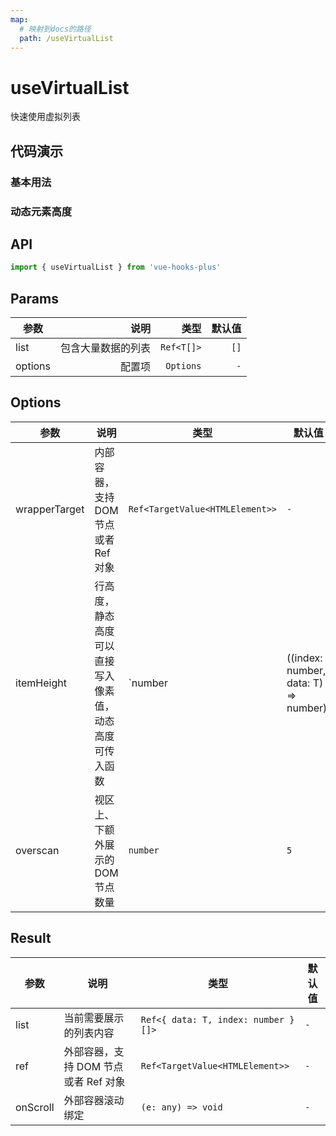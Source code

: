```yaml
---
map:
  # 映射到docs的路径
  path: /useVirtualList
---
```


# useVirtualList

快速使用虚拟列表

## 代码演示

### 基本用法

<demo src="./demo/demo.vue"
  language="vue"
  title="基本用法"
  desc="渲染大量数据"> </demo>

### 动态元素高度

<demo src="./demo/demo1.vue"
  language="vue"
  title="动态元素高度"
  desc="跳转到元素指定位置"> </demo>

## API

```ts
import { useVirtualList } from 'vue-hooks-plus'
```

## Params

| 参数    |               说明 |       类型 | 默认值 |
| ------- | -----------------: | ---------: | -----: |
| list    | 包含大量数据的列表 | `Ref<T[]>` |   `[]` |
| options |             配置项 |  `Options` |    `-` |

## Options

| 参数 | 说明 | 类型 | 默认值 |
| --- | --- | --- | --- |
| wrapperTarget | 内部容器，支持 DOM 节点或者 Ref 对象 | `Ref<TargetValue<HTMLElement>>` | `-` |
| itemHeight | 行高度，静态高度可以直接写入像素值，动态高度可传入函数 | `number | ((index: number, data: T) => number)` | `-` |
| overscan | 视区上、下额外展示的 DOM 节点数量 | `number` | `5` |

## Result

| 参数     | 说明                                 | 类型                                | 默认值 |
| -------- | ------------------------------------ | ----------------------------------- | ------ |
| list     | 当前需要展示的列表内容               | `Ref<{ data: T, index: number }[]>` | `-`    |
| ref      | 外部容器，支持 DOM 节点或者 Ref 对象 | `Ref<TargetValue<HTMLElement>>`     | `-`    |
| onScroll | 外部容器滚动绑定                     | `(e: any) => void`                  | `-`    |

